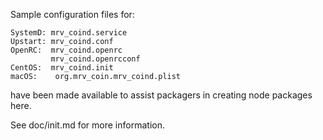 Sample configuration files for:
```
SystemD: mrv_coind.service
Upstart: mrv_coind.conf
OpenRC:  mrv_coind.openrc
         mrv_coind.openrcconf
CentOS:  mrv_coind.init
macOS:    org.mrv_coin.mrv_coind.plist
```
have been made available to assist packagers in creating node packages here.

See doc/init.md for more information.
